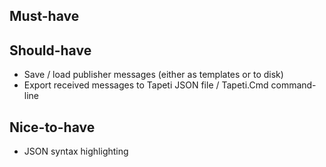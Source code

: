 ﻿Must-have
---------


Should-have
-----------
- Save / load publisher messages (either as templates or to disk)
- Export received messages to Tapeti JSON file / Tapeti.Cmd command-line


Nice-to-have
------------
- JSON syntax highlighting